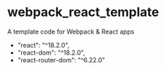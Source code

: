 # webpack_react_template
A template code for Webpack &amp; React apps  

- "react": "^18.2.0",
- "react-dom": "^18.2.0",
- "react-router-dom": "^6.22.0"
